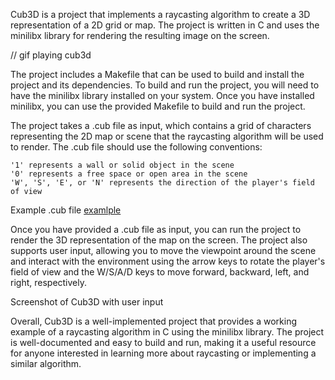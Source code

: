 Cub3D is a project that implements a raycasting algorithm to create a 3D representation of a 2D grid or map. The project is written in C and uses the minilibx library for rendering the resulting image on the screen.

// gif playing cub3d

The project includes a Makefile that can be used to build and install the project and its dependencies. To build and run the project, you will need to have the minilibx library installed on your system. Once you have installed minilibx, you can use the provided Makefile to build and run the project.

The project takes a .cub file as input, which contains a grid of characters representing the 2D map or scene that the raycasting algorithm will be used to render. The .cub file should use the following conventions:

    '1' represents a wall or solid object in the scene
    '0' represents a free space or open area in the scene
    'W', 'S', 'E', or 'N' represents the direction of the player's field of view

Example .cub file
[examlple](File:younes.cub)

Once you have provided a .cub file as input, you can run the project to render the 3D representation of the map on the screen. The project also supports user input, allowing you to move the viewpoint around the scene and interact with the environment using the arrow keys to rotate the player's field of view and the W/S/A/D keys to move forward, backward, left, and right, respectively.

Screenshot of Cub3D with user input

Overall, Cub3D is a well-implemented project that provides a working example of a raycasting algorithm in C using the minilibx library. The project is well-documented and easy to build and run, making it a useful resource for anyone interested in learning more about raycasting or implementing a similar algorithm.
